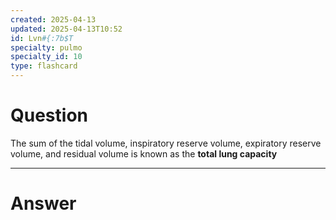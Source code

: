 ```yaml
---
created: 2025-04-13
updated: 2025-04-13T10:52
id: Lvn#{:7b$T
specialty: pulmo
specialty_id: 10
type: flashcard
---
```


# Question
The sum of the tidal volume, inspiratory reserve volume, expiratory reserve volume, and residual volume is known as the **total lung capacity**

---

# Answer

